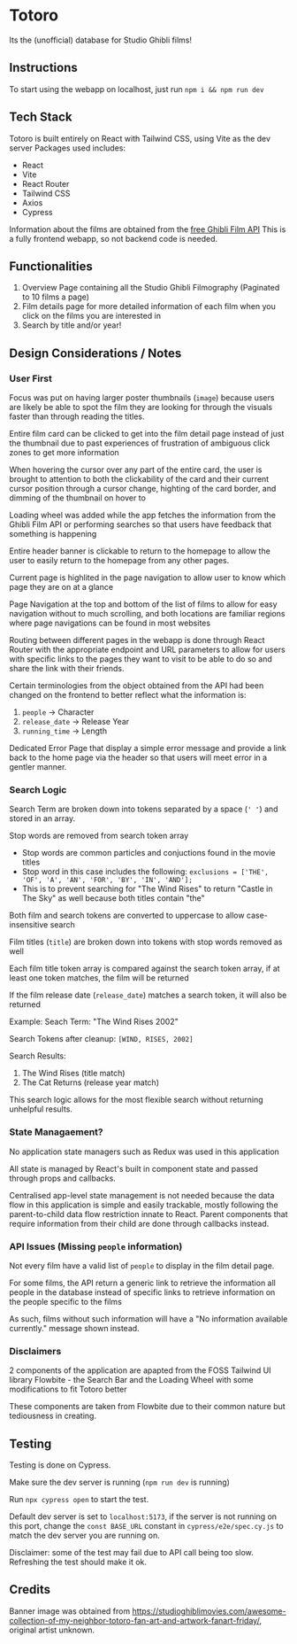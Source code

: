 # Totoro
Its the (unofficial) database for Studio Ghibli films!

## Instructions
To start using the webapp on localhost, just run ``` npm i && npm run dev ```

## Tech Stack
Totoro is built entirely on React with Tailwind CSS, using Vite as the dev server
Packages used includes:
- React
- Vite
- React Router
- Tailwind CSS
- Axios
- Cypress

Information about the films are obtained from the [free Ghibli Film API](https://ghibliapi.vercel.app/#tag/Films)
This is a fully frontend webapp, so not backend code is needed.

## Functionalities
1. Overview Page containing all the Studio Ghibli Filmography (Paginated to 10 films a page)
2. Film details page for more detailed information of each film when you click on the films you are interested in
3. Search by title and/or year!

## Design Considerations / Notes
### User First
Focus was put on having larger poster thumbnails (```image```) because users are likely be able to spot the film they are looking for through the visuals faster than through reading the titles. 

Entire film card can be clicked to get into the film detail page instead of just the thumbnail due to past experiences of frustration of ambiguous click zones to get more information

When hovering the cursor over any part of the entire card, the user is brought to attention to both the clickability of the card and their current cursor position through a cursor change, highting of the card border, and dimming of the thumbnail on hover to 

Loading wheel was added while the app fetches the information from the Ghibli Film API or performing searches so that users have feedback that something is happening

Entire header banner is clickable to return to the homepage to allow the user to easily return to the homepage from any other pages.

Current page is highlited in the page navigation to allow user to know which page they are on at a glance

Page Navigation at the top and bottom of the list of films to allow for easy navigation without to much scrolling, and both locations are familiar regions where page navigations can be found in most websites

Routing between different pages in the webapp is done through React Router with the appropriate endpoint and URL parameters to allow for users with specific links to the pages they want to visit to be able to do so and share the link with their friends.

Certain terminologies from the object obtained from the API had been changed on the frontend to better reflect what the information is:
1. ```people``` -> Character
2. ```release_date``` -> Release Year
3. ```running_time``` ->  Length

Dedicated Error Page that display a simple error message and provide a link back to the home page via the header so that users will meet error in a gentler manner. 

### Search Logic
Search Term are broken down into tokens separated by a space (```' '```) and stored in an array.

Stop words are removed from search token array
- Stop words are common particles and conjuctions found in the movie titles
- Stop word in this case includes the following: ```exclusions = ['THE', 'OF', 'A', 'AN', 'FOR', 'BY', 'IN', 'AND'];```
- This is to prevent searching for "The Wind Rises" to return "Castle in The Sky" as well because both titles contain "the"

Both film and search tokens are converted to uppercase to allow case-insensitive search

Film titles (```title```) are broken down into tokens with stop words removed as well

Each film title token array is compared against the search token array, if at least one token matches, the film will be returned

If the film release date  (```release_date```) matches a search token, it will also be returned

Example:
Seach Term: "The Wind Rises 2002" 

Search Tokens after cleanup: ```[WIND, RISES, 2002]```

Search Results:
1. The Wind Rises (title match)
2. The Cat Returns (release year match)

This search logic allows for the most flexible search without returning unhelpful results.

### State Managaement?
No application state managers such as Redux was used in this application

All state is managed by React's built in component state and passed through props and callbacks. 

Centralised app-level state management is not needed because the data flow in this application is simple and easily trackable, mostly following the parent-to-child data flow restriction innate to React. Parent components that require information from their child are done through callbacks instead.

### API Issues (Missing ```people``` information)
Not every film have a valid list of ```people``` to display in the film detail page. 

For some films, the API return a generic link to retrieve the information all people in the database instead of specific links to retrieve information on the people specific to the films

As such, films without such information will have a "No information available currently." message shown instead.

### Disclaimers
2 components of the application are apapted from the FOSS Tailwind UI library Flowbite - the Search Bar and the Loading Wheel with some modifications to fit Totoro better

These components are taken from Flowbite due to their common nature but tediousness in creating.

## Testing
Testing is done on Cypress.

Make sure the dev server is running (`npm run dev` is running)

Run `npx cypress open` to start the test.

Default dev server is set to `localhost:5173`, if the server is not running on this port, change the `const BASE_URL` constant in `cypress/e2e/spec.cy.js` to match the dev server you are running on.

Disclaimer: some of the test may fail due to API call being too slow. Refreshing the test should make it ok.

## Credits
Banner image was obtained from https://studioghiblimovies.com/awesome-collection-of-my-neighbor-totoro-fan-art-and-artwork-fanart-friday/, original artist unknown.
